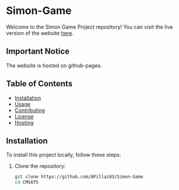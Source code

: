 # Simon-Game    

Welcome to the Simon Game Project repository! You can visit the live version of the website [here](https://apillai03.github.io/Simon-Game/).

## Important Notice

The website is hosted on github-pages.

## Table of Contents

- [Installation](#installation)
- [Usage](#usage)
- [Contributing](#contributing)
- [License](#license)
- [Hosting](#hosting)

## Installation

To install this project locally, follow these steps:

1. Clone the repository:
   ```bash
   git clone https://github.com/APillai03/Simon-Game
   cd CMSATS